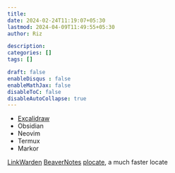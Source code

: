 ```yaml
---
title: 
date: 2024-02-24T11:19:07+05:30
lastmod: 2024-04-09T11:49:55+05:30
author: Riz

description: 
categories: []
tags: []

draft: false
enableDisqus : false
enableMathJax: false
disableToC: false
disableAutoCollapse: true
---
```



  

* [Excalidraw](https://excalidraw.com/)
* Obsidian
* Neovim
* Termux
* Markor

  

[LinkWarden](https://docs.linkwarden.app/self-hosting/installation)
[BeaverNotes](https://beavernotes.com/)
[plocate](https://plocate.sesse.net/), a much faster locate

  

